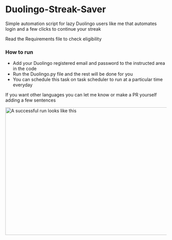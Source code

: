# Duolingo-Streak-Saver
Simple automation script for lazy Duolingo users like me that automates login and a few clicks to continue your streak<br>

Read the Requirements file to check eligibility<br>

### How to run

- Add your Duolingo registered email and password to the instructed area in the code<br>
- Run the Duolingo.py file and the rest will be done for you<br>
- You can schedule this task on task scheduler to run at a particular time everyday <br>

If you want other languages you can let me know or make a PR yourself adding a few sentences

<img src="https://github.com/revlis975/Duolingo-Streak-Saver/blob/master/Web-bot-working.gif" alt="A successful run looks like this" width="750" height="400">
